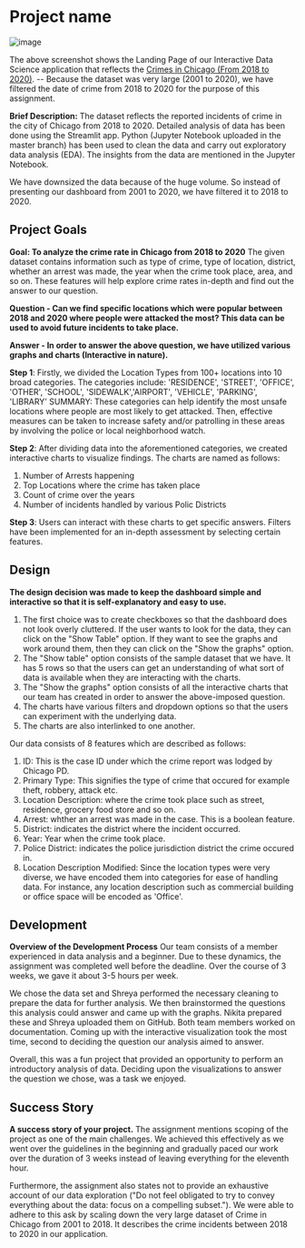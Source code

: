# Project name

![image](https://user-images.githubusercontent.com/95111909/155821283-3cb6f9e5-11c5-487f-8b91-7350d80e8a1c.png)


The above screenshot shows the Landing Page of our Interactive Data Science application that reflects the [Crimes in Chicago (From 2018 to 2020)](https://data.cityofchicago.org/Public-Safety/Crimes-2001-to-present-Dashboard/5cd6-ry5g).
-- Because the dataset was very large (2001 to 2020), we have filtered the date of crime from 2018 to 2020 for the purpose of this assignment.

**Brief Description:** The dataset reflects the reported incidents of crime in the city of Chicago from 2018 to 2020. Detailed analysis of data has been done using the Streamlit app.
Python (Jupyter Notebook uploaded in the master branch) has been used to clean the data and carry out exploratory data analysis (EDA). The insights from the data are mentioned in the Jupyter Notebook.

We have downsized the data because of the huge volume. So instead of presenting our dashboard from 2001 to 2020, we have filtered it to 2018 to 2020.


## Project Goals

**Goal: To analyze the crime rate in Chicago from 2018 to 2020** 
The given dataset contains information such as type of crime, type of location, district, whether an arrest was made, the year when the crime took place, area, and so on. These features will help explore crime rates in-depth and find out the answer to our question.

**Question - Can we find specific locations which were popular between 2018 and 2020 where people were attacked the most? This data can be used to avoid future incidents to take place.**

**Answer - In order to answer the above question, we have utilized various graphs and charts (Interactive in nature).**

**Step 1**: Firstly, we divided the Location Types from 100+ locations into 10 broad categories. The categories include: 
'RESIDENCE', 'STREET', 'OFFICE', 'OTHER', 'SCHOOL', 'SIDEWALK','AIRPORT', 'VEHICLE', 'PARKING', 'LIBRARY'
SUMMARY: These categories can help identify the most unsafe locations where people are most likely to get attacked. Then, effective measures can be taken to increase safety and/or patrolling in these areas by involving the police or local neighborhood watch.

**Step 2**: After dividing data into the aforementioned categories, we created interactive charts to visualize findings. The charts are named as follows:
1. Number of Arrests happening
2. Top Locations where the crime has taken place
3. Count of crime over the years
4. Number of incidents handled by various Polic Districts

**Step 3**: Users can interact with these charts to get specific answers. Filters have been implemented for an in-depth assessment by selecting certain features.

## Design

**The design decision was made to keep the dashboard simple and interactive so that it is self-explanatory and easy to use.** 

1. The first choice was to create checkboxes so that the dashboard does not look overly cluttered. If the user wants to look for the data, they can click on the "Show Table" option. If they want to see the graphs and work around them, then they can click on the "Show the graphs" option.
2. The "Show table" option consists of the sample dataset that we have. It has 5 rows so that the users can get an understanding of what sort of data is available when they are interacting with the charts.
3. The "Show the graphs" option consists of all the interactive charts that our team has created in order to answer the above-imposed question.
4. The charts have various filters and dropdown options so that the users can experiment with the underlying data.
5. The charts are also interlinked to one another.

Our data consists of 8 features which are described as follows:
1. ID: This is the case ID under which the crime report was lodged by Chicago PD.
2. Primary Type: This signifies the type of crime that occured for example theft, robbery, attack etc.
3. Location Description: where the crime took place such as street, residence, grocery food store and so on.
4. Arrest: whther an arrest was made in the case. This is a boolean feature.
5. District: indicates the district where the incident occurred.
6. Year: Year when the crime took place.
7. Police District: indicates the police jurisdiction district the crime occured in.
8. Location Description Modified: Since the location types were very diverse, we have encoded them into categories for ease of handling data. For instance, any location description such as commercial building or office space will be encoded as 'Office'.



## Development

**Overview of the Development Process**
Our team consists of a member experienced in data analysis and a beginner. Due to these dynamics, the assignment was completed well before the deadline. Over the course of 3 weeks, we gave it about 3-5 hours per week.

We chose the data set and Shreya performed the necessary cleaning to prepare the data for further analysis. We then brainstormed the questions this analysis could answer and came up with the graphs. Nikita prepared these and Shreya uploaded them on GitHub. Both team members worked on documentation. Coming up with the interactive visualization took the most time, second to deciding the question our analysis aimed to answer.

Overall, this was a fun project that provided an opportunity to perform an introductory analysis of data. Deciding upon the visualizations to answer the question we chose, was a task we enjoyed.

## Success Story

**A success story of your project.**
The assignment mentions scoping of the project as one of the main challenges. We achieved this effectively as we went over the guidelines in the beginning and gradually paced our work over the duration of 3 weeks instead of leaving everything for the eleventh hour. 

Furthermore, the assignment also states not to provide an exhaustive account of our data exploration ("Do not feel obligated to try to convey everything about the data: focus on a compelling subset."). We were able to adhere to this ask by scaling down the very large dataset of Crime in Chicago from 2001 to 2018. It describes the crime incidents between 2018 to 2020 in our application.



